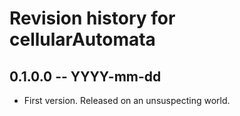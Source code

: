 # Revision history for cellularAutomata

## 0.1.0.0  -- YYYY-mm-dd

* First version. Released on an unsuspecting world.
